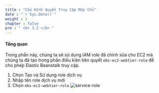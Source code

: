 ```yaml
---
title : "Cấu Hình Quyền Truy Cập Máy Chủ"
date : "`r Sys.Date()`"
weight : 2
chapter : false
pre : " <b> 3.2 </b> "
---
```


#### Tổng quan 
Trong phần này, chúng ta sẽ sử dụng IAM role đã chỉnh sửa cho EC2 mà chúng ta đã tạo trong phần điều kiện tiên quyết ```ebs-ec2-webtier-role``` để cho phép Elastic Beanstalk truy cập.

1. Chọn Tạo và Sử dụng role dịch vụ
2. Nhập tên role dịch vụ mới
3. Chọn ```ebs-ec2-webtier-role```
   ![service-role](/images/3-deploy-ebs-application/3.2-configure-service-access/(1)-ebs-service-access.jpg?width=60pc)
